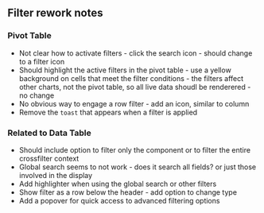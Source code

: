 ## Filter rework notes

### Pivot Table

- Not clear how to activate filters - click the search icon - should change to a filter icon
- Should highlight the active filters in the pivot table - use a yellow background on cells that meet the filter conditions - the filters affect other charts, not the pivot table, so all live data shoudl be renderered - no change
- No obvious way to engage a row filter - add an icon, similar to column
- Remove the `toast` that appears when a filter is applied

### Related to Data Table

- Should include option to filter only the component or to filter the entire crossfilter context
- Global search seems to not work - does it search all fields? or just those involved in the display
- Add highlighter when using the global search or other filters
- Show filter as a row below the header - add option to change type
- Add a popover for quick access to advanced filtering options
